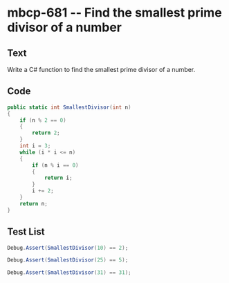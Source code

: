 # mbcp-681 -- Find the smallest prime divisor of a number

## Text

Write a C# function to find the smallest prime divisor of a number.

## Code

```csharp
public static int SmallestDivisor(int n) 
{ 
    if (n % 2 == 0) 
    { 
        return 2; 
    } 
    int i = 3; 
    while (i * i <= n) 
    { 
        if (n % i == 0) 
        { 
            return i; 
        } 
        i += 2; 
    } 
    return n; 
}
```

## Test List

```csharp
Debug.Assert(SmallestDivisor(10) == 2);
```

```csharp
Debug.Assert(SmallestDivisor(25) == 5);
```

```csharp
Debug.Assert(SmallestDivisor(31) == 31);
```
